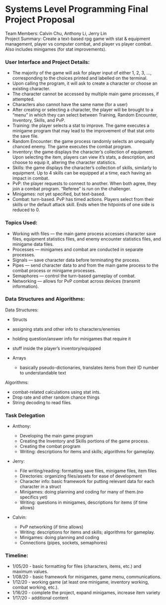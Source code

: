 # Systems Level Programming Final Project Proposal
Team Members: Calvin Chu, Anthony Li, Jerry Lin </br>
Project Summary: Create a text-based rpg game with stat & equipment management, player vs computer combat, and player vs player combat. Also includes minigames (for stat improvements).</br>

### User Interface and Project Details:
* The majority of the game will ask for player input of either 1, 2, 3, ..., corresponding to the choices printed and labelled on the terminal.
* Upon calling the program, it will ask to create a character or choose an existing character.
* The character cannot be accessed by multiple main game processes, if attempted.
* Characters also cannot have the same name (for a user)
* After creating or selecting a character, the player will be brought to a “menu” in which they can select between Training, Random Encounter, Inventory, Skills, and PvP.
* Training: the player selects a stat to improve. The game executes a minigame program that may lead to the improvement of that stat onto the save file.
* Random Encounter: the game process randomly selects an unequally chanced enemy. The game executes the combat program.
* Inventory: the game displays the character’s collection of equipment. Upon selecting the item, players can view it’s stats, a description, and choose to equip it, altering the character statistics.
* Skills: the game displays the character’s collection of skills, similarly to equipment. Up to 4 skills can be equipped at a time, each having an impact in combat.
* PvP: the player requests to connect to another. When both agree, they join a combat program. “Referee” is run on the challenger.
* Minigames: not yet specified, but text-based.
* Combat: turn-based. PvP has timed actions. Players select from their skills or the default attack skill. Ends when the hitpoints of one side is reduced to 0.

### Topics Used:
* Working with files — the main game process accesses character save files, equipment statistics files, and enemy encounter statistics files, and minigame data files.
* Processes — minigames and combat are conducted in separate processes. 
* Signals — save character data before terminating the process.
* Pipes — send character data to and from the main game process to the combat process or minigame processes.
* Semaphores — control the turn-based gameplay of combat.
* Networking — allows for PvP combat across devices (transmit information).

### Data Structures and Algorithms:
Data Structures:
* Structs 
* assigning stats and other info to characters/enemies
* holding question/answer info for minigames that require it
* stuff inside the player’s inventory/equipped

* Arrays 
    * basically pseudo-dictionaries, translates items from their ID number to understandable text

Algorithms:
* combat-related calculations using stat ints.
* Drop rate and other random chance things
* String decoding to read files.



### Task Delegation
* Anthony:
    * Developing the main game program
    * Creating the Inventory and Skills portions of the game process.
    * Creating the combat program
    * Writing: descriptions for items and skills; algorithms for gameplay.

* Jerry:
    * File writing/reading: formatting save files, minigame files, item files
    * Directories: organizing files/assets for ease of development
    * Character info: basic framework for putting relevant data for each character in a struct
    * Minigames: doing planning and coding for many of them.(no specifics yet)
    * Writing: questions in minigames, descriptions for items (if time allows)

* Calvin:
    * PvP networking (if time allows)
    * Writing: descriptions for items and skills; algorithms for gameplay.
    * Minigames: doing planning and coding
    * Connections (pipes, sockets, semaphores)

### Timeline:
* 1/05/20 - basic formatting for files (characters, items, etc.) and maximum values.
* 1/08/20 - basic framework for minigames, game menu, communications.
* 1/12/20 - working game (at least one minigame, inventory working, combat working, etc.).  
* 1/16/20 - complete the project, expand minigames, increase item variety
* 1/17/20 - additional content
